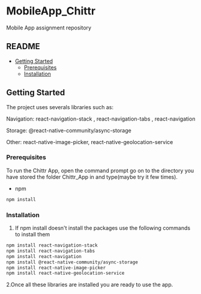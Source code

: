 # MobileApp_Chittr
Mobile App assignment repository 

## README

* [Getting Started](#getting-started)
  * [Prerequisites](#prerequisites)
  * [Installation](#installation)


<!-- GETTING STARTED -->
## Getting Started

The project uses severals libraries such as:

Navigation: react-navigation-stack , react-navigation-tabs , react-navigation

Storage: @react-native-community/async-storage

Other: react-native-image-picker, react-native-geolocation-service

### Prerequisites

To run the Chittr App, open the command prompt go on to the directory you have stored the folder Chittr_App in and type(maybe try it few times).
* npm
```sh
npm install
```

### Installation

1. If npm install doesn't install the packages use the following commands to install them
```sh
npm install react-navigation-stack
npm install react-navigation-tabs
npm install react-navigation
npm install @react-native-community/async-storage
npm install react-native-image-picker
npm install react-native-geolocation-service
```
2.Once all these libraries are installed you are ready to use the app.
